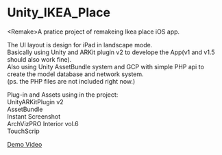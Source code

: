 # Unity_IKEA_Place
&lt;Remake>A pratice project of remakeing Ikea place iOS app.  
  
The UI layout is design for iPad in landscape mode.  
Basically using Unity and ARKit plugin v2 to develope the App(v1 and v1.5 should also work fine).  
Also using Unity AssetBundle system and GCP with simple PHP api to create the model database and network system.  
(ps. the PHP files are not included right now.)  
  
Plug-in and Assets using in the project:  
UnityARKitPlugin v2  
AssetBundle  
Instant Screenshot  
ArchVizPRO Interior vol.6  
TouchScrip  
  
[Demo Video](https://www.youtube.com/watch?v=CHicHbEkK18)
